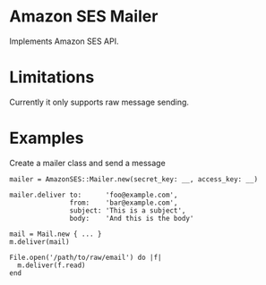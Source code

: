 # Amazon SES Mailer
Implements Amazon SES API.

# Limitations
Currently it only supports raw message sending.

# Examples

Create a mailer class and send a message

	mailer = AmazonSES::Mailer.new(secret_key: __, access_key: __)
    
	mailer.deliver to:      'foo@example.com',
				   from:    'bar@example.com',
				   subject: 'This is a subject',
				   body:    'And this is the body'
    
	mail = Mail.new { ... }
    m.deliver(mail)
    
	File.open('/path/to/raw/email') do |f|
      m.deliver(f.read)	
	end
